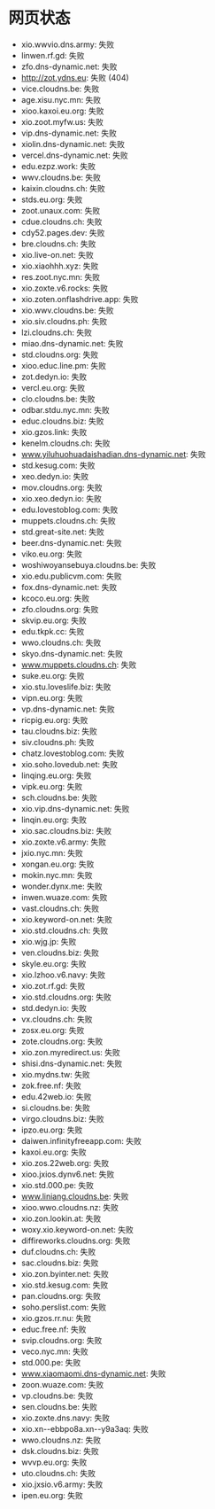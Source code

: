 # 网页状态
- xio.wwvio.dns.army: 失败
- linwen.rf.gd: 失败
- zfo.dns-dynamic.net: 失败
- http://zot.ydns.eu: 失败 (404)
- vice.cloudns.be: 失败
- age.xisu.nyc.mn: 失败
- xioo.kaxoi.eu.org: 失败
- xio.zoot.myfw.us: 失败
- vip.dns-dynamic.net: 失败
- xiolin.dns-dynamic.net: 失败
- vercel.dns-dynamic.net: 失败
- edu.ezpz.work: 失败
- wwv.cloudns.be: 失败
- kaixin.cloudns.ch: 失败
- stds.eu.org: 失败
- zoot.unaux.com: 失败
- cdue.cloudns.ch: 失败
- cdy52.pages.dev: 失败
- bre.cloudns.ch: 失败
- xio.live-on.net: 失败
- xio.xiaohhh.xyz: 失败
- res.zoot.nyc.mn: 失败
- xio.zoxte.v6.rocks: 失败
- xio.zoten.onflashdrive.app: 失败
- xio.wwv.cloudns.be: 失败
- xio.siv.cloudns.ph: 失败
- lzi.cloudns.ch: 失败
- miao.dns-dynamic.net: 失败
- std.cloudns.org: 失败
- xioo.educ.line.pm: 失败
- zot.dedyn.io: 失败
- vercl.eu.org: 失败
- clo.cloudns.be: 失败
- odbar.stdu.nyc.mn: 失败
- educ.cloudns.biz: 失败
- xio.gzos.link: 失败
- kenelm.cloudns.ch: 失败
- www.yiluhuohuadaishadian.dns-dynamic.net: 失败
- std.kesug.com: 失败
- xeo.dedyn.io: 失败
- mov.cloudns.org: 失败
- xio.xeo.dedyn.io: 失败
- edu.lovestoblog.com: 失败
- muppets.cloudns.ch: 失败
- std.great-site.net: 失败
- beer.dns-dynamic.net: 失败
- viko.eu.org: 失败
- woshiwoyansebuya.cloudns.be: 失败
- xio.edu.publicvm.com: 失败
- fox.dns-dynamic.net: 失败
- kcoco.eu.org: 失败
- zfo.cloudns.org: 失败
- skvip.eu.org: 失败
- edu.tkpk.cc: 失败
- wwo.cloudns.ch: 失败
- skyo.dns-dynamic.net: 失败
- www.muppets.cloudns.ch: 失败
- suke.eu.org: 失败
- xio.stu.loveslife.biz: 失败
- vipn.eu.org: 失败
- vp.dns-dynamic.net: 失败
- ricpig.eu.org: 失败
- tau.cloudns.biz: 失败
- siv.cloudns.ph: 失败
- chatz.lovestoblog.com: 失败
- xio.soho.lovedub.net: 失败
- linqing.eu.org: 失败
- vipk.eu.org: 失败
- sch.cloudns.be: 失败
- xio.vip.dns-dynamic.net: 失败
- linqin.eu.org: 失败
- xio.sac.cloudns.biz: 失败
- xio.zoxte.v6.army: 失败
- jxio.nyc.mn: 失败
- xongan.eu.org: 失败
- mokin.nyc.mn: 失败
- wonder.dynx.me: 失败
- inwen.wuaze.com: 失败
- vast.cloudns.ch: 失败
- xio.keyword-on.net: 失败
- xio.std.cloudns.ch: 失败
- xio.wjg.jp: 失败
- ven.cloudns.biz: 失败
- skyle.eu.org: 失败
- xio.lzhoo.v6.navy: 失败
- xio.zot.rf.gd: 失败
- xio.std.cloudns.org: 失败
- std.dedyn.io: 失败
- vx.cloudns.ch: 失败
- zosx.eu.org: 失败
- zote.cloudns.org: 失败
- xio.zon.myredirect.us: 失败
- shisi.dns-dynamic.net: 失败
- xio.mydns.tw: 失败
- zok.free.nf: 失败
- edu.42web.io: 失败
- si.cloudns.be: 失败
- virgo.cloudns.biz: 失败
- ipzo.eu.org: 失败
- daiwen.infinityfreeapp.com: 失败
- kaxoi.eu.org: 失败
- xio.zos.22web.org: 失败
- xioo.jxios.dynv6.net: 失败
- xio.std.000.pe: 失败
- www.liniang.cloudns.be: 失败
- xioo.wwo.cloudns.nz: 失败
- xio.zon.lookin.at: 失败
- woxy.xio.keyword-on.net: 失败
- diffireworks.cloudns.org: 失败
- duf.cloudns.ch: 失败
- sac.cloudns.biz: 失败
- xio.zon.byinter.net: 失败
- xio.std.kesug.com: 失败
- pan.cloudns.org: 失败
- soho.perslist.com: 失败
- xio.gzos.rr.nu: 失败
- educ.free.nf: 失败
- svip.cloudns.org: 失败
- veco.nyc.mn: 失败
- std.000.pe: 失败
- www.xiaomaomi.dns-dynamic.net: 失败
- zoon.wuaze.com: 失败
- vp.cloudns.be: 失败
- sen.cloudns.be: 失败
- xio.zoxte.dns.navy: 失败
- xio.xn--ebbpo8a.xn--y9a3aq: 失败
- wwo.cloudns.nz: 失败
- dsk.cloudns.biz: 失败
- wvvp.eu.org: 失败
- uto.cloudns.ch: 失败
- xio.jxsio.v6.army: 失败
- ipen.eu.org: 失败
